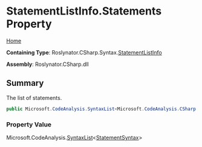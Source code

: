 # StatementListInfo\.Statements Property

[Home](../../../../../README.md)

**Containing Type**: Roslynator\.CSharp\.Syntax\.[StatementListInfo](../README.md)

**Assembly**: Roslynator\.CSharp\.dll

## Summary

The list of statements\.

```csharp
public Microsoft.CodeAnalysis.SyntaxList<Microsoft.CodeAnalysis.CSharp.Syntax.StatementSyntax> Statements { get; }
```

### Property Value

Microsoft\.CodeAnalysis\.[SyntaxList](https://docs.microsoft.com/en-us/dotnet/api/microsoft.codeanalysis.syntaxlist-1)\<[StatementSyntax](https://docs.microsoft.com/en-us/dotnet/api/microsoft.codeanalysis.csharp.syntax.statementsyntax)>

